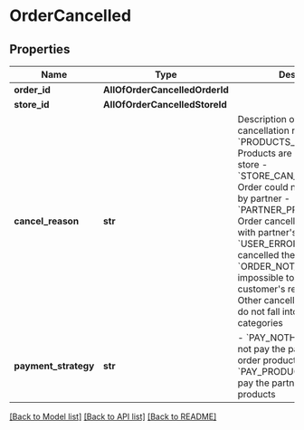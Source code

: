 # OrderCancelled

## Properties
Name | Type | Description | Notes
------------ | ------------- | ------------- | -------------
**order_id** | **AllOfOrderCancelledOrderId** |  | 
**store_id** | **AllOfOrderCancelledStoreId** |  | 
**cancel_reason** | **str** | Description of order cancellation reason  - &#x60;PRODUCTS_NOT_AVAILABLE&#x60;: Products are not available in store - &#x60;STORE_CAN_NOT_DELIVER&#x60;: Order could not be delivered by partner - &#x60;PARTNER_PRINTER_ISSUE&#x60;: Order cancelled due to issues with partner&#x27;s device - &#x60;USER_ERROR&#x60;: Customer has cancelled the order - &#x60;ORDER_NOT_FEASIBLE&#x60;: It is impossible to fulfill the customer&#x27;s request - &#x60;OTHER&#x60;: Other cancellation reasons that do not fall into the above categories  | 
**payment_strategy** | **str** | - &#x60;PAY_NOTHING&#x60;: Glovo will not pay the partner for the order products - &#x60;PAY_PRODUCTS&#x60;: Glovo will pay the partner for the order products  | [optional] 

[[Back to Model list]](../README.md#documentation-for-models) [[Back to API list]](../README.md#documentation-for-api-endpoints) [[Back to README]](../README.md)


